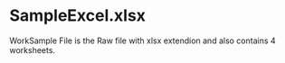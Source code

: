 # SampleExcel.xlsx

WorkSample File is the Raw file with xlsx extendion and also contains 4 worksheets.
